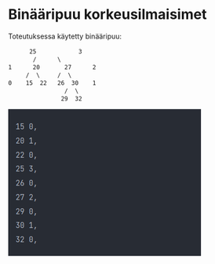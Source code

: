# Binääripuu korkeusilmaisimet
Toteutuksessa käytetty binääripuu:
```
	  25            3
       /      \
1      20       27      2
     /  \     /  \
0    15  22   26  30    1
                /  \
               29  32
```

![korkeusilmaisimet](pics/korkeusilmaisimet.png)